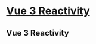 # [Vue 3 Reactivity](https://www.vuemastery.com/courses/vue-3-reactivity/vue3-reactivity/)

## Vue 3 Reactivity
